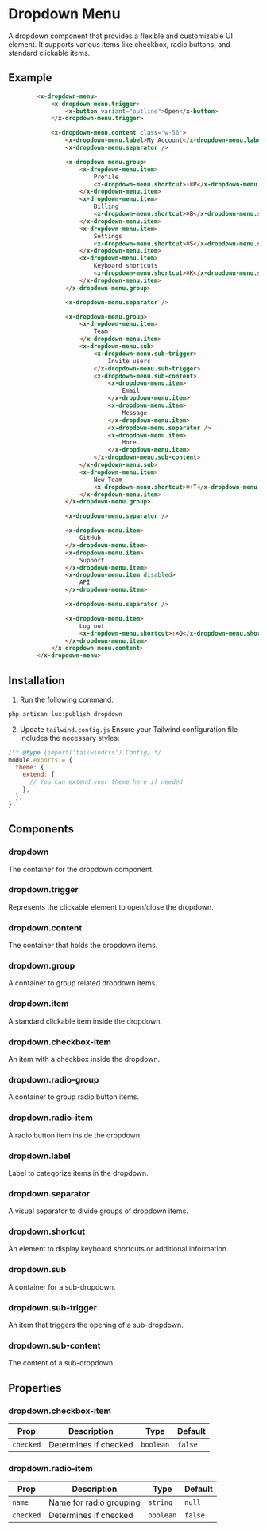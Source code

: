 # Dropdown Menu
A dropdown component that provides a flexible and customizable UI element. It supports various items like checkbox, radio buttons, and standard clickable items.

## Example
```html
        <x-dropdown-menu>
            <x-dropdown-menu.trigger>
                <x-button variant="outline">Open</x-button>
            </x-dropdown-menu.trigger>

            <x-dropdown-menu.content class="w-56">
                <x-dropdown-menu.label>My Account</x-dropdown-menu.label>
                <x-dropdown-menu.separator />

                <x-dropdown-menu.group>
                    <x-dropdown-menu.item>
                        Profile
                        <x-dropdown-menu.shortcut>⇧⌘P</x-dropdown-menu.shortcut>
                    </x-dropdown-menu.item>
                    <x-dropdown-menu.item>
                        Billing
                        <x-dropdown-menu.shortcut>⌘B</x-dropdown-menu.shortcut>
                    </x-dropdown-menu.item>
                    <x-dropdown-menu.item>
                        Settings
                        <x-dropdown-menu.shortcut>⌘S</x-dropdown-menu.shortcut>
                    </x-dropdown-menu.item>
                    <x-dropdown-menu.item>
                        Keyboard shortcuts
                        <x-dropdown-menu.shortcut>⌘K</x-dropdown-menu.shortcut>
                    </x-dropdown-menu.item>
                </x-dropdown-menu.group>

                <x-dropdown-menu.separator />

                <x-dropdown-menu.group>
                    <x-dropdown-menu.item>
                        Team
                    </x-dropdown-menu.item>
                    <x-dropdown-menu.sub>
                        <x-dropdown-menu.sub-trigger>
                            Invite users
                        </x-dropdown-menu.sub-trigger>
                        <x-dropdown-menu.sub-content>
                            <x-dropdown-menu.item>
                                Email
                            </x-dropdown-menu.item>
                            <x-dropdown-menu.item>
                                Message
                            </x-dropdown-menu.item>
                            <x-dropdown-menu.separator />
                            <x-dropdown-menu.item>
                                More...
                            </x-dropdown-menu.item>
                        </x-dropdown-menu.sub-content>
                    </x-dropdown-menu.sub>
                    <x-dropdown-menu.item>
                        New Team
                        <x-dropdown-menu.shortcut>⌘+T</x-dropdown-menu.shortcut>
                    </x-dropdown-menu.item>
                </x-dropdown-menu.group>

                <x-dropdown-menu.separator />

                <x-dropdown-menu.item>
                    GitHub
                </x-dropdown-menu.item>
                <x-dropdown-menu.item>
                    Support
                </x-dropdown-menu.item>
                <x-dropdown-menu.item disabled>
                    API
                </x-dropdown-menu.item>

                <x-dropdown-menu.separator />

                <x-dropdown-menu.item>
                    Log out
                    <x-dropdown-menu.shortcut>⇧⌘Q</x-dropdown-menu.shortcut>
                </x-dropdown-menu.item>
            </x-dropdown-menu.content>
        </x-dropdown-menu>
```

## Installation

1. Run the following command:

```bash
php artisan lux:publish dropdown
```

2. Update `tailwind.config.js`
Ensure your Tailwind configuration file includes the necessary styles:

```js
/** @type {import('tailwindcss').Config} */
module.exports = {
  theme: {
    extend: {
      // You can extend your theme here if needed
    },
  },
}
```

## Components

### dropdown
The container for the dropdown component.

### dropdown.trigger
Represents the clickable element to open/close the dropdown.

### dropdown.content
The container that holds the dropdown items.

### dropdown.group
A container to group related dropdown items.

### dropdown.item
A standard clickable item inside the dropdown.

### dropdown.checkbox-item
An item with a checkbox inside the dropdown.

### dropdown.radio-group
A container to group radio button items.

### dropdown.radio-item
A radio button item inside the dropdown.

### dropdown.label
Label to categorize items in the dropdown.

### dropdown.separator
A visual separator to divide groups of dropdown items.

### dropdown.shortcut
An element to display keyboard shortcuts or additional information.

### dropdown.sub
A container for a sub-dropdown.

### dropdown.sub-trigger
An item that triggers the opening of a sub-dropdown.

### dropdown.sub-content
The content of a sub-dropdown.

## Properties

### dropdown.checkbox-item
| Prop      | Description              | Type      | Default |
|-----------|--------------------------|-----------|---------|
| `checked` | Determines if checked    | `boolean` | `false` |

### dropdown.radio-item
| Prop      | Description              | Type      | Default |
|-----------|--------------------------|-----------|---------|
| `name`    | Name for radio grouping  | `string`  | `null`  |
| `checked` | Determines if checked    | `boolean` | `false` |